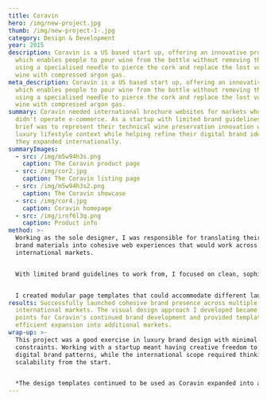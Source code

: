 ```yaml
---
title: Coravin
hero: /img/new-project.jpg
thumb: /img/new-project-1-.jpg
category: Design & Development
year: 2015
description: Coravin is a US based start up, offering an innovative product
  which enables people to pour wine from the bottle without removing the cork,
  using a specialised needle to pierce the cork and replace the lost volume of
  wine with compressed argon gas.
meta_description: Coravin is a US based start up, offering an innovative product
  which enables people to pour wine from the bottle without removing the cork,
  using a specialised needle to pierce the cork and replace the lost volume of
  wine with compressed argon gas.
summary: Coravin needed international brochure websites for markets where they
  didn't operate e-commerce. As a startup with limited brand guidelines, the
  brief was to represent their technical wine preservation innovation within a
  luxury lifestyle context while helping refine their digital brand identity as
  they expanded internationally.
summaryImages:
  - src: /img/m5w94h3s.png
    caption: The Coravin product page
  - src: /img/cor2.jpg
    caption: The Coravin listing page
  - src: /img/m5w94h3s2.png
    caption: The Coravin showcase
  - src: /img/cor4.jpg
    caption: Coravin homepage
  - src: /img/irnf6l3q.png
    caption: Product info
method: >-
  Working as the sole designer, I was responsible for translating their minimal
  brand materials into cohesive web experiences that would work across multiple
  international markets.


  With limited brand guidelines to work from, I focused on clean, sophisticated layouts that emphasized product photography and the premium wine experience. The design approach balanced explaining the technical innovation with lifestyle imagery that positioned wine preservation as part of an elevated drinking ritual.


  I created modular page templates that could accommodate different languages and regional requirements while maintaining visual consistency across markets.
results: Successfully launched cohesive brand presence across multiple
  international markets. The visual design approach I developed became reference
  points for Coravin's continued brand development and provided templates for
  efficient expansion into additional markets.
wrap-up: >-
  This project was a good exercise in luxury brand design with minimal
  constraints. Working with a startup meant having creative freedom to establish
  digital brand patterns, while the international scope required thinking about
  scalability from the start.


  *The design templates continued to be used as Coravin expanded into additional markets.*
---
```

